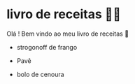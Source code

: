 # livro de receitas :man_cook:

Olá ! Bem vindo ao meu livro de receitas :wave:

- strogonoff de frango

- Pavê

- bolo de cenoura




